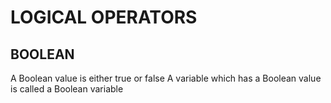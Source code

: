 # LOGICAL OPERATORS #
## BOOLEAN ##
A Boolean value is either true or false
A variable which has a Boolean value is called a
Boolean variable
<!doctype html>
<html>
    <body>
        <script>
            var you_are_rich = false;
            var you_have_partner = true;
            var you_have_flat = true;
            var life_is_fantastic = you_are_rich 
                                    && you_have_partner 
                                    && you_have_flat;
            
            alert("life is fantastic is " +
                   life_is_fantastic);
            you_are_rich = true;
            life_is_fantastic = you_are_rich 
                                && you_have_partner 
                                && you_have_flat;
            alert("life is fantastic is now " + 
                   life_is_fantastic);
        </script>
    </body>
</html>
## SHORT-CIRCUIT IN AND ##
JavaScript is clever
When it evaluates an And it checks the first input
If the value is false it knows the result must be false
So it doesn't bother checking the next input
<!doctype html>
<html>
    <head>
        <title>Not Operator Example</title>
    </head>
    <body>
        <script>
            var you_are_male = true;
            var you_are_female = !you_are_male;
            
            alert("you_are_male is " + you_are_male);
            alert("you_are_female is " + you_are_female);
        </script>		
    </body>
</html>
